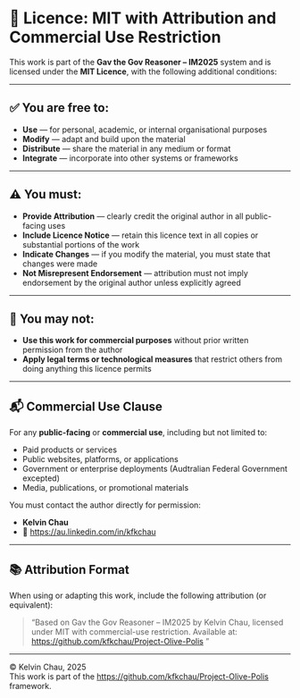 # 📄 Licence: MIT with Attribution and Commercial Use Restriction

This work is part of the **Gav the Gov Reasoner – IM2025** system and is licensed under the **MIT Licence**, with the following additional conditions:

---

## ✅ You are free to:

- **Use** — for personal, academic, or internal organisational purposes  
- **Modify** — adapt and build upon the material  
- **Distribute** — share the material in any medium or format  
- **Integrate** — incorporate into other systems or frameworks

---

## ⚠️ You must:

- **Provide Attribution** — clearly credit the original author in all public-facing uses  
- **Include Licence Notice** — retain this licence text in all copies or substantial portions of the work  
- **Indicate Changes** — if you modify the material, you must state that changes were made  
- **Not Misrepresent Endorsement** — attribution must not imply endorsement by the original author unless explicitly agreed

---

## 🚫 You may not:

- **Use this work for commercial purposes** without prior written permission from the author  
- **Apply legal terms or technological measures** that restrict others from doing anything this licence permits

---

## 📬 Commercial Use Clause

For any **public-facing** or **commercial use**, including but not limited to:

- Paid products or services  
- Public websites, platforms, or applications  
- Government or enterprise deployments (Audtralian Federal Government excepted)
- Media, publications, or promotional materials

You must contact the author directly for permission:

- **Kelvin Chau**  
- 🔗 https://au.linkedin.com/in/kfkchau

---

## 📚 Attribution Format

When using or adapting this work, include the following attribution (or equivalent):

> “Based on Gav the Gov Reasoner – IM2025 by Kelvin Chau, licensed under MIT with commercial-use restriction. Available at: https://github.com/kfkchau/Project-Olive-Polis ”

---

© Kelvin Chau, 2025  
This work is part of the https://github.com/kfkchau/Project-Olive-Polis framework.